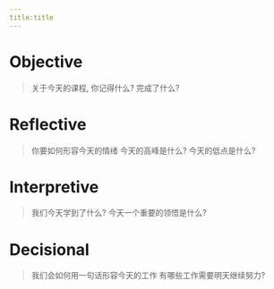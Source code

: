 ```yaml
---
title:title
---
```


# Objective
> 关于今天的课程, 你记得什么?
> 完成了什么?



# Reflective
> 你要如何形容今天的情绪
> 今天的高峰是什么?
> 今天的低点是什么?



# Interpretive
> 我们今天学到了什么?
> 今天一个重要的领悟是什么?



# Decisional
> 我们会如何用一句话形容今天的工作
> 有哪些工作需要明天继续努力?
